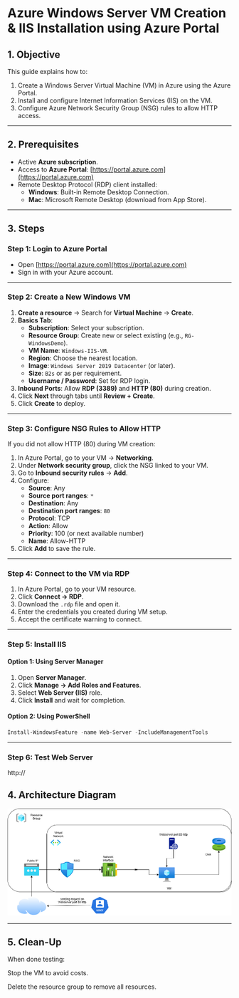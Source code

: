 # Azure Windows Server VM Creation & IIS Installation using Azure Portal

## 1. Objective
This guide explains how to:
1. Create a Windows Server Virtual Machine (VM) in Azure using the Azure Portal.
2. Install and configure Internet Information Services (IIS) on the VM.
3. Configure Azure Network Security Group (NSG) rules to allow HTTP access.

---

## 2. Prerequisites
- Active **Azure subscription**.
- Access to **Azure Portal**: [https://portal.azure.com](https://portal.azure.com)
- Remote Desktop Protocol (RDP) client installed:
  - **Windows**: Built-in Remote Desktop Connection.
  - **Mac**: Microsoft Remote Desktop (download from App Store).

---

## 3. Steps

### Step 1: Login to Azure Portal
- Open [https://portal.azure.com](https://portal.azure.com)  
- Sign in with your Azure account.

---

### Step 2: Create a New Windows VM
1. **Create a resource** → Search for **Virtual Machine** → **Create**.
2. **Basics Tab**:
   - **Subscription**: Select your subscription.
   - **Resource Group**: Create new or select existing (e.g., `RG-WindowsDemo`).
   - **VM Name**: `Windows-IIS-VM`.
   - **Region**: Choose the nearest location.
   - **Image**: `Windows Server 2019 Datacenter` (or later).
   - **Size**: `B2s` or as per requirement.
   - **Username / Password**: Set for RDP login.
3. **Inbound Ports**: Allow **RDP (3389)** and **HTTP (80)** during creation.
4. Click **Next** through tabs until **Review + Create**.
5. Click **Create** to deploy.

---

### Step 3: Configure NSG Rules to Allow HTTP
If you did not allow HTTP (80) during VM creation:
1. In Azure Portal, go to your VM → **Networking**.
2. Under **Network security group**, click the NSG linked to your VM.
3. Go to **Inbound security rules** → **Add**.
4. Configure:
   - **Source**: Any
   - **Source port ranges**: `*`
   - **Destination**: Any
   - **Destination port ranges**: `80`
   - **Protocol**: TCP
   - **Action**: Allow
   - **Priority**: 100 (or next available number)
   - **Name**: Allow-HTTP
5. Click **Add** to save the rule.

---

### Step 4: Connect to the VM via RDP
1. In Azure Portal, go to your VM resource.
2. Click **Connect → RDP**.
3. Download the `.rdp` file and open it.
4. Enter the credentials you created during VM setup.
5. Accept the certificate warning to connect.

---

### Step 5: Install IIS
#### Option 1: Using Server Manager
1. Open **Server Manager**.
2. Click **Manage → Add Roles and Features**.
3. Select **Web Server (IIS)** role.
4. Click **Install** and wait for completion.

#### Option 2: Using PowerShell
```powershell
Install-WindowsFeature -name Web-Server -IncludeManagementTools
```
---

### Step 6: Test Web Server
http://<Public-IP>


## 4. Architecture Diagram

![IIS installation](webserver-vm.png)

---


## 5. Clean-Up


When done testing:

Stop the VM to avoid costs.

Delete the resource group to remove all resources.
